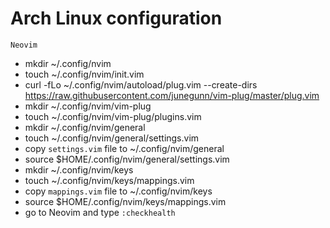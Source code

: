 # Arch Linux configuration

`Neovim`
- mkdir ~/.config/nvim
- touch ~/.config/nvim/init.vim
- curl -fLo ~/.config/nvim/autoload/plug.vim --create-dirs https://raw.githubusercontent.com/junegunn/vim-plug/master/plug.vim
- mkdir ~/.config/nvim/vim-plug
- touch ~/.config/nvim/vim-plug/plugins.vim
- mkdir ~/.config/nvim/general
- touch ~/.config/nvim/general/settings.vim
- copy `settings.vim` file to ~/.config/nvim/general
- source $HOME/.config/nvim/general/settings.vim
- mkdir ~/.config/nvim/keys
- touch ~/.config/nvim/keys/mappings.vim
- copy `mappings.vim` file to ~/.config/nvim/keys
- source $HOME/.config/nvim/keys/mappings.vim
- go to Neovim and type `:checkhealth`
